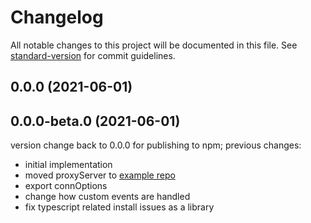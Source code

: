 # Changelog

All notable changes to this project will be documented in this file. See [standard-version](https://github.com/conventional-changelog/standard-version) for commit guidelines.

## 0.0.0 (2021-06-01)

## 0.0.0-beta.0 (2021-06-01)

version change back to 0.0.0 for publishing to npm; previous changes:

- initial implementation
- moved proxyServer to [example repo](https://github.com/rob9315/mcproxy-example)
- export connOptions
- change how custom events are handled
- fix typescript related install issues as a library

